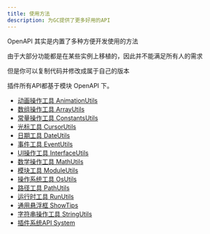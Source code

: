 ```yaml
---
title: 使用方法
description: 为GC提供了更多好用的API
---
```


OpenAPI 其实是内置了多种方便开发使用的方法

由于大部分功能都是在某些实例上移植的，因此并不能满足所有人的需求

但是你可以复制代码并修改成属于自己的版本

插件所有API都基于模块 OpenAPI 下。

- [动画操作工具 AnimationUtils](641/api/animationutils)
- [数组操作工具 ArrayUtils](641/api/arrayutils)
- [常量操作工具 ConstantsUtils](641/api/constantsutils)
- [光标工具 CursorUtils](641/api/cursorutils)
- [日期工具 DateUtils](641/api/dateutils)
- [事件工具 EventUtils](641/api/eventutils)
- [UI操作工具 InterfaceUtils](641/api/interfaceutils)
- [数学操作工具 MathUtils](641/api/mathutils)
- [模块工具 ModuleUtils](641/api/moduleutils)
- [操作系统工具 OsUtils](641/api/osutils)
- [路径工具 PathUtils](641/api/pathutils)
- [运行时工具 RunUtils](641/api/runutils)
- [通用悬浮框 ShowTips](641/api/showTips)
- [字符串操作工具 StringUtils](641/api/stringutils)
- [插件系统API System](641/api/system)